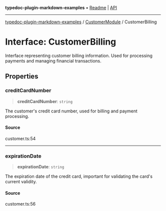 **typedoc-plugin-markdown-examples** • [Readme](../../README.md) \| [API](../../modules.md)

***

[typedoc-plugin-markdown-examples](../../README.md) / [CustomerModule](../README.md) / CustomerBilling

# Interface: CustomerBilling

Interface representing customer billing information.
Used for processing payments and managing financial transactions.

## Properties

### creditCardNumber

> **creditCardNumber**: `string`

The customer's credit card number, used for billing and payment processing.

#### Source

customer.ts:54

***

### expirationDate

> **expirationDate**: `string`

The expiration date of the credit card, important for validating the card's current validity.

#### Source

customer.ts:56
